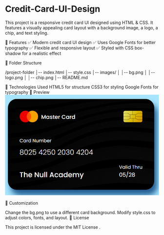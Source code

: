 # Credit-Card-UI-Design

This project is a responsive credit card UI designed using HTML & CSS. It features a visually appealing card layout with a background image, a logo, a chip, and text styling.

📌 Features
✅ Modern credit card UI design
✅ Uses Google Fonts for better typography
✅ Flexible and responsive layout
✅ Styled with CSS box-shadow for a realistic effect

📁 Folder Structure

/project-folder
│-- index.html
│-- style.css
│-- images/
│   │-- bg.png
│   │-- logo.png
│   │-- chip.png
│-- README.md


🔧 Technologies Used
HTML5 for structure
CSS3 for styling
Google Fonts for typography
📸 Preview
![image alt](https://github.com/bdnath702/Credit-Card-UI-Design/blob/main/Screenshot.png?raw=true)



🎨 Customization

Change the bg.png to use a different card background.
Modify style.css to adjust colors, fonts, and layout.
📜 License

This project is licensed under the MIT License .
